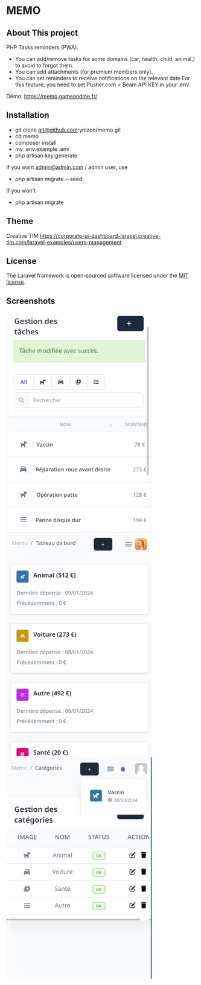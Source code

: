 # MEMO

## About This project

PHP Tasks reminders (PWA).
- You can add/remove tasks for some domains (car, health, child, animal.) to avoid
to forgot them. 
- You can add attachments (for premium members only).
- You can set reminders to receive notifications on the relevant date
For this feature, you need to set Pusher.com > Beam API KEY in your .env.

Démo: https://memo.gameandme.fr/

## Installation
- git clone git@github.com:ynizon/memo.git
- cd memo
- composer install
- mv .env.example .env
- php artisan key:generate

If you want admin@admin.com / admin user, use
- php artisan migrate --seed

If you won't
- php artisan migrate

## Theme
Creative TIM
https://corporate-ui-dashboard-laravel.creative-tim.com/laravel-examples/users-management

## License

The Laravel framework is open-sourced software licensed under the [MIT license](https://opensource.org/licenses/MIT).

## Screenshots

<img src="public/screenshots/1.png">
<img src="public/screenshots/2.png">
<img src="public/screenshots/3.png">

